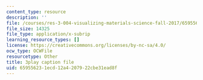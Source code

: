 ```yaml
---
content_type: resource
description: ''
file: /courses/res-3-004-visualizing-materials-science-fall-2017/659556231ecd12a4207922cbe31ead8f_LqwvVAtEIx8.srt
file_size: 14325
file_type: application/x-subrip
learning_resource_types: []
license: https://creativecommons.org/licenses/by-nc-sa/4.0/
ocw_type: OCWFile
resourcetype: Other
title: 3play caption file
uid: 65955623-1ecd-12a4-2079-22cbe31ead8f
---
```

